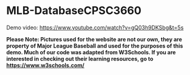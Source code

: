 # MLB-DatabaseCPSC3660
Demo video: https://www.youtube.com/watch?v=gQ03h9DKSbg&t=5s

**Please Note: Pictures used for the website are not our own, they are property of Major League Baseball and used for the purposes of this demo. Much of our code was adapted from W3Schools. If you are interested in checking out their learning resources, go to https://www.w3schools.com/**
